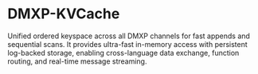 # DMXP-KVCache
Unified ordered keyspace across all DMXP channels for fast appends and sequential scans. It provides ultra-fast in-memory access with persistent log-backed storage, enabling cross-language data exchange, function routing, and real-time message streaming.
